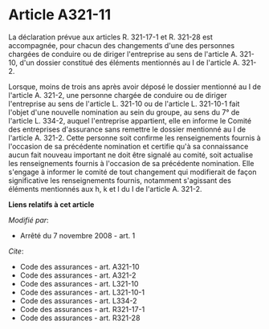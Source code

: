 # Article A321-11

La déclaration prévue aux articles R. 321-17-1 et R. 321-28 est accompagnée, pour chacun des changements d'une des personnes
chargées de conduire ou de diriger l'entreprise au sens de l'article A. 321-10, d'un dossier constitué des éléments
mentionnés au I de l'article A. 321-2. 

Lorsque, moins de trois ans après avoir déposé le dossier mentionné au I de l'article A. 321-2, une personne chargée de
conduire ou de diriger l'entreprise au sens de l'article L. 321-10 ou de l'article L. 321-10-1 fait l'objet d'une nouvelle
nomination au sein du groupe, au sens du 7° de l'article L. 334-2, auquel l'entreprise appartient, elle en informe le Comité
des entreprises d'assurance sans remettre le dossier mentionné au I de l'article A. 321-2. Cette personne soit confirme les
renseignements fournis à l'occasion de sa précédente nomination et certifie qu'à sa connaissance aucun fait nouveau important
ne doit être signalé au comité, soit actualise les renseignements fournis à l'occasion de sa précédente nomination. Elle
s'engage à informer le comité de tout changement qui modifierait de façon significative les renseignements fournis, notamment
s'agissant des éléments mentionnés aux h, k et l du I de l'article A. 321-2.

**Liens relatifs à cet article**

_Modifié par_:

  - Arrêté du 7 novembre 2008 - art. 1

_Cite_:

  - Code des assurances - art. A321-10
  - Code des assurances - art. A321-2
  - Code des assurances - art. L321-10
  - Code des assurances - art. L321-10-1
  - Code des assurances - art. L334-2
  - Code des assurances - art. R321-17-1
  - Code des assurances - art. R321-28
